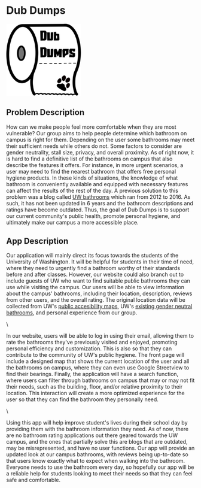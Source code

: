 # Dub Dumps
<img src="public/img/logo.png" alt="logo" width="200" />

## Problem Description
How can we make people feel more comfortable when they are most vulnerable? Our group aims to help people determine which bathroom on campus is right for them. Depending on the user some bathrooms may meet their sufficient needs while others do not. Some factors to consider are gender neutrality, stall size, privacy, and overall proximity. As of right now, it is hard to find a definitive list of the bathrooms on campus that also describe the features it offers. For instance, in more urgent scenarios, a user may need to find the nearest bathroom that offers free personal hygiene products. In these kinds of situations, the knowledge of what bathroom is conveniently available and equipped with necessary features can affect the results of the rest of the day. A previous solution to this problem was a blog called [UW bathrooms](https://uwbathrooms.netlify.app/) which ran from 2012 to 2016. As such, it has not been updated in 6 years and the bathroom descriptions and ratings have become outdated.  Thus, the goal of Dub Dumps is to support our current community's public health, promote personal hygiene, and ultimately make our campus a more accessible place. 

## App Description

Our application will mainly direct its focus towards the students of the University of Washington. It will be helpful for students in their time of need, where they need to urgently find a bathroom worthy of their standards before and after classes. However, our website could also branch out to include guests of UW who want to find suitable public bathrooms they can use while visiting the campus. Our users will be able to view information about the campus' bathrooms, including their location, description, reviews from other users, and the overall rating. The original location data will be collected from UW's [public accesibility maps](https://depts.washington.edu/ceogis/Public/Accessibility/Map/), UW's [existing gender neutral bathrooms](https://sites.uw.edu/qcenter/wiki/gender-neutral-bathrooms/), and personal experience from our group.  

\

In our website, users will be able to log in using their email, allowing them to rate the bathrooms they've previously visited and enjoyed, promoting personal efficiency and customization. This is also so that they can contribute to the community of UW's public hygiene. The front page will include a designed map that shows the current location of the user and all the bathrooms on campus, where they can even use Google Streetview to find their bearings. Finally, the application will have a search function, where users can filter through bathrooms on campus that may or may not fit their needs, such as the building, floor, and/or relative proximity to their location. This interaction will create a more optimized experience for the user so that they can find the bathroom they personally need. 

\

Using this app will help improve student's lives during their school day by providing them with the bathroom information they need. As of now, there are no bathroom rating applications out there geared towards the UW campus, and the ones that partially solve this are blogs that are outdated, may be misrepresented, and have no user functions. Our app will provide an updated look at our campus bathrooms, with reviews being up-to-date so that users know exactly what to expect when walking into the bathroom. Everyone needs to use the bathroom every day, so hopefully our app will be a reliable help for students looking to meet their needs so that they can feel safe and comfortable.
